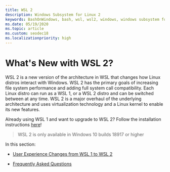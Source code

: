 ```yaml
---
title: WSL 2
description: Windows Subsystem for Linux 2
keywords: BashOnWindows, bash, wsl, wsl2, windows, windows subsystem for linux, windowssubsystem, ubuntu, debian, suse, windows 10, install
ms.date: 05/19/2020
ms.topic: article
ms.custom: seodec18
ms.localizationpriority: high
---
```


# What's New with WSL 2?

WSL 2 is a new version of the architecture in WSL that changes how Linux distros interact with Windows. WSL 2 has the primary goals of increasing file system performance and adding full system call compatibility. Each Linux distro can run as a WSL 1, or a WSL 2 distro and can be switched between at any time. WSL 2 is a major overhaul of the underlying architecture and uses virtualization technology and a Linux kernel to enable its new features.

Already using WSL 1 and want to upgrade to WSL 2? Follow the installation instructions [here](./install-win10.md#install-the-windows-subsystem-for-linux-2)!
> WSL 2 is only available in Windows 10 builds 18917 or higher

In this section:

- [User Experience Changes from WSL 1 to WSL 2](./wsl2-ux-changes.md)

- [Frequently Asked Questions](./wsl2-faq.md)
